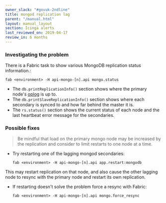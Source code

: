 ```yaml
---
owner_slack: "#govuk-2ndline"
title: mongod replication lag
parent: "/manual.html"
layout: manual_layout
section: Icinga alerts
last_reviewed_on: 2019-04-17
review_in: 6 months
---
```


### Investigating the problem

There is a Fabric task to show various MongoDB replication status
information.:

    fab <environment> -H api-mongo-[n].api mongo.status

-   The `db.printReplicationInfo()` section shows where the primary
    node's
    [oplog](http://docs.mongodb.org/manual/core/replica-set-oplog/) is
    up to.
-   The `db.printSlaveReplicationInfo()` section shows where each
    secondary is synced to and how far behind the master it is.
-   The `rs.status()` section shows the current status of each node and
    the last heartbeat error message for the secondaries.

### Possible fixes

> Be mindful that load on the primary mongo node may be increased by
> the replication and consider to limit restarts to one node at a time.

-   Try restarting one of the lagging mongod secondaries:

        fab <environment> -H api-mongo-[n].api app.restart:mongodb

This may restart replication on that node, and also cause the other
lagging node to resync with the primary node and restart its own
replication.

-   If restarting doesn't solve the problem force a resync with Fabric:

        fab <environment> -H api-mongo-[n].api mongo.force_resync
